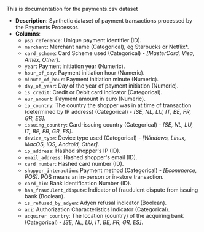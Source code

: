 This is documentation for the payments.csv dataset


- **Description**: Synthetic dataset of payment transactions processed by the Payments Processor.
- **Columns**:
  - `psp_reference`: Unique payment identifier (ID).
  - `merchant`: Merchant name (Categorical), eg Starbucks or Netflix*.
  - `card_scheme`: Card Scheme used (Categorical) - *[MasterCard, Visa, Amex, Other]*.
  - `year`: Payment initiation year (Numeric).
  - `hour_of_day`: Payment initiation hour (Numeric).
  - `minute_of_hour`: Payment initiation minute (Numeric).
  - `day_of_year`: Day of the year of payment initiation (Numeric).
  - `is_credit`: Credit or Debit card indicator (Categorical).
  - `eur_amount`: Payment amount in euro (Numeric).
  - `ip_country`: The country the shopper was in at time of transaction (determined by IP address) (Categorical) - *[SE, NL, LU, IT, BE, FR, GR, ES]*.
  - `issuing_country`: Card-issuing country (Categorical) - *[SE, NL, LU, IT, BE, FR, GR, ES]*.
  - `device_type`: Device type used (Categorical) - *[Windows, Linux, MacOS, iOS, Android, Other]*.
  - `ip_address`: Hashed shopper's IP (ID).
  - `email_address`: Hashed shopper's email (ID).
  - `card_number`: Hashed card number (ID).
  - `shopper_interaction`: Payment method (Categorical) - *[Ecommerce, POS]*. POS means an in-person or in-store transaction.
  - `card_bin`: Bank Identification Number (ID).
  - `has_fraudulent_dispute`: Indicator of fraudulent dispute from issuing bank (Boolean).
  - `is_refused_by_adyen`: Adyen refusal indicator (Boolean).
  - `aci`: Authorization Characteristics Indicator (Categorical).
  - `acquirer_country`: The location (country) of the acquiring bank (Categorical) - *[SE, NL, LU, IT, BE, FR, GR, ES]*.